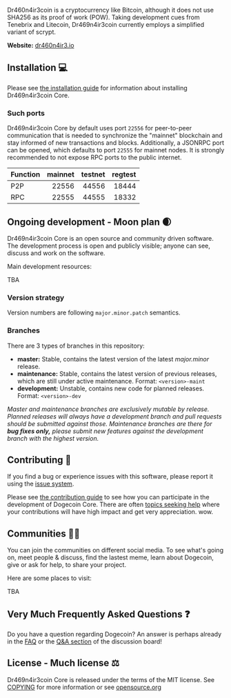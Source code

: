 

Dr460n4ir3coin is a cryptocurrency like Bitcoin, although it does not use SHA256 as
its proof of work (POW). Taking development cues from Tenebrix and Litecoin,
Dr469n4ir3coin currently employs a simplified variant of scrypt.

**Website:** [dr460n4ir3.io](https://dr460n4ir3.io)

## Installation 💻

Please see [the installation guide](INSTALL.md) for information about installing
Dr469n4ir3coin Core.

### Such ports

Dr469n4ir3coin Core by default uses port `22556` for peer-to-peer communication that
is needed to synchronize the "mainnet" blockchain and stay informed of new
transactions and blocks. Additionally, a JSONRPC port can be opened, which
defaults to port `22555` for mainnet nodes. It is strongly recommended to not
expose RPC ports to the public internet.

| Function | mainnet | testnet | regtest |
| :------- | ------: | ------: | ------: |
| P2P      |   22556 |   44556 |   18444 |
| RPC      |   22555 |   44555 |   18332 |

## Ongoing development - Moon plan 🌒

Dr469n4ir3coin Core is an open source and community driven software. The development
process is open and publicly visible; anyone can see, discuss and work on the
software.

Main development resources:

TBA

### Version strategy
Version numbers are following ```major.minor.patch``` semantics.

### Branches
There are 3 types of branches in this repository:

- **master:** Stable, contains the latest version of the latest *major.minor* release.
- **maintenance:** Stable, contains the latest version of previous releases, which are still under active maintenance. Format: ```<version>-maint```
- **development:** Unstable, contains new code for planned releases. Format: ```<version>-dev```

*Master and maintenance branches are exclusively mutable by release. Planned*
*releases will always have a development branch and pull requests should be*
*submitted against those. Maintenance branches are there for **bug fixes only,***
*please submit new features against the development branch with the highest version.*

## Contributing 🤝

If you find a bug or experience issues with this software, please report it
using the [issue system](https://github.com/dogecoin/dogecoin/issues/new?assignees=&labels=bug&template=bug_report.md&title=%5Bbug%5D+).

Please see [the contribution guide](CONTRIBUTING.md) to see how you can
participate in the development of Dogecoin Core. There are often
[topics seeking help](https://github.com/dogecoin/dogecoin/labels/help%20wanted)
where your contributions will have high impact and get very appreciation. wow.

## Communities 🚀🍾

You can join the communities on different social media.
To see what's going on, meet people & discuss, find the lastest meme, learn
about Dogecoin, give or ask for help, to share your project.

Here are some places to visit:

TBA

## Very Much Frequently Asked Questions ❓

Do you have a question regarding Dogecoin? An answer is perhaps already in the
[FAQ](doc/FAQ.md) or the
[Q&A section](https://github.com/Dr469n4ir3/Dr469n4ir3coin/discussions/categories/q-a)
of the discussion board!

## License - Much license ⚖️
Dr469n4ir3coin Core is released under the terms of the MIT license. See
[COPYING](COPYING) for more information or see
[opensource.org](https://opensource.org/licenses/MIT)
